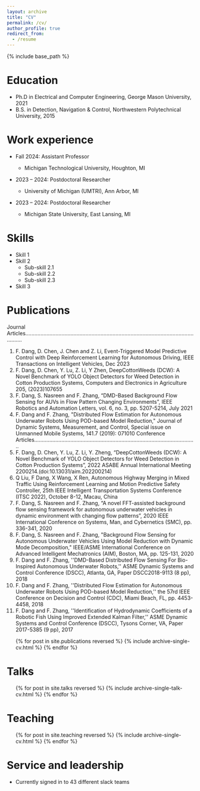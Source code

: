 ```yaml
---
layout: archive
title: "CV"
permalink: /cv/
author_profile: true
redirect_from:
  - /resume
---
```


{% include base_path %}

Education
======
* Ph.D in Electrical and Computer Engineering, George Mason University, 2021
* B.S. in Detection, Navigation & Control, Northwestern Polytechnical University, 2015

Work experience
======
                                                                                                      
* Fall 2024: Assistant Professor
  * Michigan Technological University, Houghton, MI

* 2023 – 2024: Postdoctoral Researcher
  * University of Michigan (UMTRI), Ann Arbor, MI

* 2023 – 2024: Postdoctoral Researcher
  * Michigan State University, East Lansing, MI
  
Skills
======
* Skill 1
* Skill 2
  * Sub-skill 2.1
  * Sub-skill 2.2
  * Sub-skill 2.3
* Skill 3

Publications
======
Journal Articles.………………………………………………………………………...………………...................
1.	F. Dang, D. Chen, J. Chen and Z. Li, Event-Triggered Model Predictive Control with Deep Reinforcement Learning for Autonomous Driving, IEEE Transactions on Intelligent Vehicles, Dec 2023
2.	F. Dang, D. Chen, Y. Lu, Z. Li, Y Zhen, DeepCottonWeeds (DCW): A Novel Benchmark of YOLO Object Detectors for Weed Detection in Cotton Production Systems, Computers and Electronics in Agriculture 205, (2023)107655
3.	F. Dang, S. Nasreen and F. Zhang, “DMD-Based Background Flow Sensing for AUVs in Flow Pattern Changing Environments”, IEEE Robotics and Automation Letters, vol. 6, no. 3, pp. 5207-5214, July 2021
4.	F. Dang and F. Zhang, "Distributed Flow Estimation for Autonomous Underwater Robots Using POD-based Model Reduction," Journal of Dynamic Systems, Measurement, and Control, Special issue on Unmanned Mobile Systems, 141.7 (2019): 071010
Conference Articles……………………………………………………………………………………………...
1.	F. Dang, D. Chen, Y. Lu, Z. Li, Y. Zheng, “DeepCottonWeeds (DCW): A Novel Benchmark of YOLO Object Detectors for Weed Detection in Cotton Production Systems”, 2022 ASABE Annual International Meeting  2200214.(doi:10.13031/aim.202200214)
2.	Q Liu, F Dang, X Wang, X Ren, Autonomous Highway Merging in Mixed Traffic Using Reinforcement Learning and Motion Predictive Safety Controller, 25th IEEE Intelligent Transportation Systems Conference (ITSC 2022), October 8-12, Macau, China
3.	F. Dang, S. Nasreen and F. Zhang, “A novel FFT-assisted background flow sensing framework for autonomous underwater vehicles in dynamic environment with changing flow patterns”, 2020 IEEE International Conference on Systems, Man, and Cybernetics (SMC), pp. 336-341, 2020
4.	F. Dang, S. Nasreen and F. Zhang, "Background Flow Sensing for Autonomous Underwater Vehicles Using Model Reduction with Dynamic Mode Decomposition," IEEE/ASME International Conference on Advanced Intelligent Mechatronics (AIM), Boston, MA, pp. 125-131, 2020
5.	F. Dang and F. Zhang, ''DMD-Based Distributed Flow Sensing For Bio-Inspired Autonomous Underwater Robots,'' ASME Dynamic Systems and Control Conference (DSCC), Atlanta, GA, Paper DSCC2018-9113 (8 pp), 2018
6.	F. Dang and F. Zhang, ''Distributed Flow Estimation for Autonomous Underwater Robots Using POD-based Model Reduction,'' the 57rd IEEE Conference on Decision and Control (CDC), Miami Beach, FL, pp. 4453-4458, 2018
7.	F. Dang and F. Zhang, ''Identification of Hydrodynamic Coefficients of a Robotic Fish Using Improved Extended Kalman Filter,'' ASME Dynamic Systems and Control Conference (DSCC), Tysons Corner, VA, Paper 2017-5385 (9 pp), 2017

  <ul>{% for post in site.publications reversed %}
    {% include archive-single-cv.html %}
  {% endfor %}</ul>
  
Talks
======
  <ul>{% for post in site.talks reversed %}
    {% include archive-single-talk-cv.html  %}
  {% endfor %}</ul>
  
Teaching
======
  <ul>{% for post in site.teaching reversed %}
    {% include archive-single-cv.html %}
  {% endfor %}</ul>
  
Service and leadership
======
* Currently signed in to 43 different slack teams
